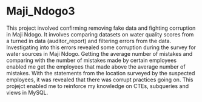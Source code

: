 # Maji_Ndogo3
This project involved confirming removing fake data and fighting corruption in Maji Ndogo.
It involves comparing datasets on water quality scores from a turned in data (auditor_report) and filtering errors from the data.
Investigating into this errors revealed some corruption during the survey for water sources in Maji Ndogo.
Getting the average number of mistakes and comparing with the number of mistakes made by certain employees enabled me get the employees that made above the average number of mistakes.
With the statements from the location surveyed by the suspected employees, it was revealed that there was corrupt practices going on.
This projejct enabled me to reinforce my knowledge on CTEs, subqueries and views in MySQL.
